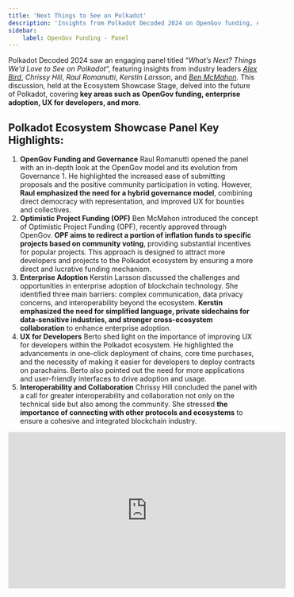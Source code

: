 ```yaml
---
title: 'Next Things to See on Polkadot'
description: 'Insights from Polkadot Decoded 2024 on OpenGov funding, enterprise adoption, developer UX, and blockchain interoperability.'
sidebar:
    label: OpenGov Funding - Panel
---
```

Polkadot Decoded 2024 saw an engaging panel titled “*What’s Next? Things We’d Love to See on Polkadot*“, featuring insights from industry leaders *[Alex Bird](https://x.com/itsbirdo_)*, *Chrissy Hill*, *Raul Romanutti*, *Kerstin Larsson*, and [*Ben McMahon*](https://x.com/lolmcshizz). This discussion, held at the Ecosystem Showcase Stage, delved into the future of Polkadot, covering **key areas such as OpenGov funding, enterprise adoption, UX for developers, and more**.

Polkadot Ecosystem Showcase Panel Key Highlights:
-------------------------------------------------

1. **OpenGov Funding and Governance** Raul Romanutti opened the panel with an in-depth look at the OpenGov model and its evolution from Governance 1. He highlighted the increased ease of submitting proposals and the positive community participation in voting. However, **Raul emphasized the need for a hybrid governance model**, combining direct democracy with representation, and improved UX for bounties and collectives.
2. **Optimistic Project Funding (OPF)** Ben McMahon introduced the concept of Optimistic Project Funding (OPF), recently approved through OpenGov. **OPF aims to redirect a portion of inflation funds to specific projects based on community voting**, providing substantial incentives for popular projects. This approach is designed to attract more developers and projects to the Polkadot ecosystem by ensuring a more direct and lucrative funding mechanism.
3. **Enterprise Adoption** Kerstin Larsson discussed the challenges and opportunities in enterprise adoption of blockchain technology. She identified three main barriers: complex communication, data privacy concerns, and interoperability beyond the ecosystem. **Kerstin emphasized the need for simplified language, private sidechains for data-sensitive industries, and stronger cross-ecosystem collaboration** to enhance enterprise adoption.
4. **UX for Developers** Berto shed light on the importance of improving UX for developers within the Polkadot ecosystem. He highlighted the advancements in one-click deployment of chains, core time purchases, and the necessity of making it easier for developers to deploy contracts on parachains. Berto also pointed out the need for more applications and user-friendly interfaces to drive adoption and usage.
5. **Interoperability and Collaboration** Chrissy Hill concluded the panel with a call for greater interoperability and collaboration not only on the technical side but also among the community. She stressed **the importance of connecting with other protocols and ecosystems** to ensure a cohesive and integrated blockchain industry.

<iframe allowfullscreen="allowfullscreen" frameborder="0" height="315" src="https://www.youtube.com/embed/TjbhX_pEiBw?si=Np1GwkAKrO2UhY1c" title="YouTube video player" width="560"></iframe>